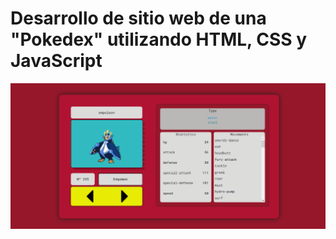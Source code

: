 # Desarrollo de sitio web de una "Pokedex" utilizando HTML, CSS y JavaScript

<div style="text-align:center">
    <img src="./screenshots/pokedex.png"/>
</div>

